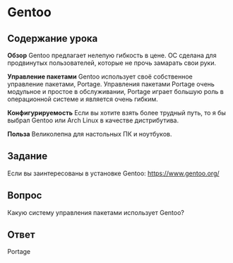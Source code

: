 # Gentoo

## Содержание урока

<b>Обзор</b>
Gentoo предлагает нелепую гибкость в цене. ОС сделана для продвинутых пользователей, которые не прочь замарать свои руки.

<b>Управление пакетами</b>
Gentoo использует своё собственное управление пакетами, Portage. Управления пакетами Portage очень модульное и простое в обслуживании, Portage играет большую роль в операционной системе и является очень гибким.

<b>Конфигурируемость</b>
Если вы хотите взять более трудный путь, то я бы выбрал Gentoo или Arch Linux в качестве дистрибутива.

<b>Польза</b>
Великолепна для настольных ПК и ноутбуков.

## Задание

Если вы заинтересованы в установке Gentoo: <a href='https://www.gentoo.org/'>https://www.gentoo.org/</a>

## Вопрос

Какую систему управления пакетами использует Gentoo?

## Ответ

Portage
